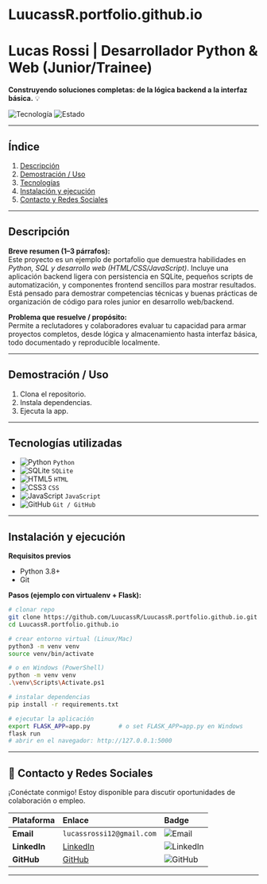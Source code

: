 # LuucassR.portfolio.github.io

# Lucas Rossi | Desarrollador Python & Web (Junior/Trainee)  
**Construyendo soluciones completas: de la lógica backend a la interfaz básica.** 💡

![Tecnología](https://img.shields.io/badge/Stack-Python%20%7C%20HTML%20%7C%20CSS-blue?style=flat&logo=python)
![Estado](https://img.shields.io/badge/Estado-WIP-yellow?style=flat)

---

## Índice
1. [Descripción](#descripción)  
2. [Demostración / Uso](#demostración--uso)  
3. [Tecnologías](#tecnologías-utilizadas)  
4. [Instalación y ejecución](#instalación-y-ejecución)     
5. [Contacto y Redes Sociales](#contacto-y-redes-sociales)

---

## Descripción
**Breve resumen (1–3 párrafos):**  
Este proyecto es un ejemplo de portafolio que demuestra habilidades en *Python, SQL y desarrollo web (HTML/CSS/JavaScript)*. Incluye una aplicación backend ligera con persistencia en SQLite, pequeños scripts de automatización, y componentes frontend sencillos para mostrar resultados. Está pensado para demostrar competencias técnicas y buenas prácticas de organización de código para roles junior en desarrollo web/backend.

**Problema que resuelve / propósito:**  
Permite a reclutadores y colaboradores evaluar tu capacidad para armar proyectos completos, desde lógica y almacenamiento hasta interfaz básica, todo documentado y reproducible localmente.

---

## Demostración / Uso
1. Clona el repositorio.  
2. Instala dependencias.  
3. Ejecuta la app.

---

## Tecnologías utilizadas
- ![Python](https://img.shields.io/badge/Python-3.10-blue?style=flat&logo=python) `Python`  
- ![SQLite](https://img.shields.io/badge/SQLite-3.36-lightgrey?style=flat&logo=sqlite) `SQLite`  
- ![HTML5](https://img.shields.io/badge/HTML5-%3E5-orange?style=flat&logo=html5) `HTML`  
- ![CSS3](https://img.shields.io/badge/CSS3-%3E3-blue?style=flat&logo=css3) `CSS`  
- ![JavaScript](https://img.shields.io/badge/JavaScript-ES6-yellow?style=flat&logo=javascript) `JavaScript`    
- ![GitHub](https://img.shields.io/badge/GitHub-repo-black?style=flat&logo=github) `Git / GitHub`  

---

## Instalación y ejecución

**Requisitos previos**
- Python 3.8+  
- Git

**Pasos (ejemplo con virtualenv + Flask):**
```bash
# clonar repo
git clone https://github.com/LuucassR/LuucassR.portfolio.github.io.git
cd LuucassR.portfolio.github.io

# crear entorno virtual (Linux/Mac)
python3 -m venv venv
source venv/bin/activate

# o en Windows (PowerShell)
python -m venv venv
.\venv\Scripts\Activate.ps1

# instalar dependencias
pip install -r requirements.txt

# ejecutar la aplicación
export FLASK_APP=app.py        # o set FLASK_APP=app.py en Windows
flask run
# abrir en el navegador: http://127.0.0.1:5000
```
---

## 🤝 Contacto y Redes Sociales
¡Conéctate conmigo! Estoy disponible para discutir oportunidades de colaboración o empleo.

| Plataforma | Enlace | Badge |
| :--- | :--- | :--- |
| **Email** | `lucassrossi12@gmail.com` | ![Email](https://img.shields.io/badge/Email-Contacto-D14836?style=flat&logo=gmail) |
| **LinkedIn** | [LinkedIn](https://www.linkedin.com/in/lucas-rossi-052926389/) | ![LinkedIn](https://img.shields.io/badge/LinkedIn-Ver%20Perfil-0A66C2?style=flat&logo=linkedin) |
| **GitHub** | [GitHub](https://github.com/LuucassR) | ![GitHub](https://img.shields.io/badge/GitHub-Seguir-181717?style=flat&logo=github) |

---

